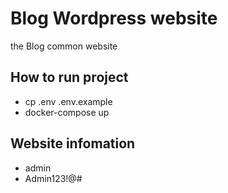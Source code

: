 # Blog Wordpress website

the Blog common website

## How to run project

- cp .env .env.example
- docker-compose up

## Website infomation

- admin
- Admin123!@#